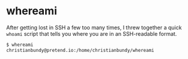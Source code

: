 # whereami

After getting lost in SSH a few too many times, I threw together a quick `whoami` script that tells you where you are in an SSH-readable format.

```sh
$ whereami
christianbundy@pretend.io:/home/christianbundy/whereami
```
